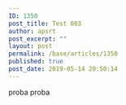 ```yaml
---
ID: 1350
post_title: Test 003
author: apsrt
post_excerpt: ""
layout: post
permalink: /base/articles/1350
published: true
post_date: 2019-05-14 20:50:14
---
```

<!-- wp:paragraph -->
<p>proba proba</p>
<!-- /wp:paragraph -->